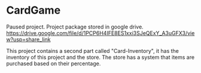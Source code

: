# CardGame
Paused project.
Project package stored in google drive.
https://drive.google.com/file/d/1PCP6H4IFE8ES1xxi3SJeQExY_A3uGFX3/view?usp=share_link

This project contains a second part called "Card-Inventory", it has the inventory of this project and the store.
The store has a system that items are purchased based on their percentage.
